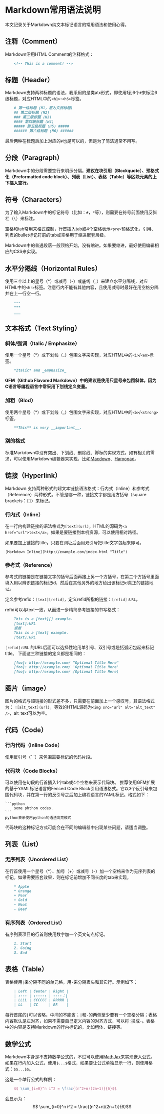 # Markdown常用语法说明

本文记录关于Markdown纯文本标记语言的常用语法和使用心得。

## 注释（Comment）

Markdown沿用HTML Comment的注释格式：

```markdown
    <!-- This is a comment! -->
```

## 标题（Header）

Markdown支持两种标题的语法，我采用的是类atx形式，即使用1到6个`#`来标注6级标题，对应HTML中的`<h1>`-`<h6>`标签。

```markdown
    # 第一级标题 (H1，常为文档标题)
    ## 第二级标题 (H2)
    ### 第三级标题 (H3)
    #### 第四级标题 (H4)
    ##### 第五级标题 (H5) #####
    ###### 第六级标题 (H6) ######
```

最后两种在标题后加上对应的`#`也是可以的，但是为了简洁通常不用写。

## 分段（Paragraph）

Markdown中的分段需要空行来明示分隔。**建议在块引用（Blockquote）、预格式化（Preformatted code block）、列表（List）、表格（Table）等区块元素的上下插入空行。**

## 符号（Characters）

为了输入Markdown中的标记符号（比如：`#`，`*`等），则需要在符号前面使用反斜杠（`\`）来标注。

空格和tab常用来格式控制，行首插入tab或4个空格表示`<pre>`预格式化，引用、列表的bullet标记符前的tab或空格用于缩进嵌套层级。

Markdown中的普通段落一般顶格开始，没有缩进。如果要缩进，最好使用编辑相应的CSS来实现。

## 水平分隔线（Horizontal Rules）

使用三个以上的星号（\*）或减号（\-）或底线（\_）来建立水平分隔线，对应HTML中的`<hr>`标签。注意行内不能有其他内容，且使用减号时最好在用空格分隔并在上一行空一行。

```markdown
    ---
    ***
    ___
```

## 文本格式（Text Styling）

### 斜体/强调（Italic / Emphasize）

使用一个星号（\*）或下划线（\_）包围文字来实现，对应HTML中的`<i>`/`<em>`标签。

```markdown
    *Italic* and _emphasize_
```

**GFM（Github Flavored Markdown）中的建议是使用只星号来包围斜体，因为C语言等编程语言中常采用下划线定义变量。**

### 加粗（Blod）

使用两个星号（\*）或下划线（\_）包围文字来实现，对应HTML中的`<b>`/`<strong>`标签。

```markdown
    **This** is very __important__.
```

### 别的格式

标准Markdown中没有突出、下划线、删除线、脚标的实现方式，如有相关的需求，可以使用Markdown编辑器来实现，比如[Macdown](https://macdown.uranusjr.com/)、[Haroopad](http://pad.haroopress.com/)。

## 链接（Hyperlink）

Markdown 支持两种形式的超文本链接语法格式：行内式（Inline）和参考式（Reference）两种形式。不管是哪一种，链接文字都是用方括号（square brackets：`[]`）来标记。

### 行内式（Inline）

在一行内构建链接的语法格式为`[text](url)`，HTML的源码为`<a href="url">text</a>`。如果是要链接到本机资源，可以使用相对路径。

如果要加上链接的title，只要在网址后面用双引号把title文字包起来即可。

```
[Markdown Inline](http://example.com/index.html "Title")
```

### 参考式（Reference）

参考式的链接是在链接文字的括号后面再接上另一个方括号，在第二个方括号里面填入用以辨识链接的标记id，然后在其他另外的地方给出该标记id真正的链接地址。

定义参考refid：`[text][refid]`，定义refid所指的链接：`[refid]:URL`。

refid可以与text一致，从而进一步精简参考链接的书写格式：

```markdown
    This is a [text][] example.
    [text]:URL
    或者
    This is a [text] example.
    [text]:URL
```

`[refid]:URL` 的URL后面可以选择性地用单引号、双引号或是括弧闭包起来标记title。
下面这三种链接的定义都是相同的：

```markdown
    [foo]: http://example.com/ "Optional Title Here"
    [foo]: http://example.com/ 'Optional Title Here'
    [foo]: http://example.com/ (Optional Title Here)
```

## 图片（image）

图片的格式与超链接的形式差不多，只需要在前面加上一个感叹号，其语法格式为：
`![alt_text](url)`，等效的HTML源码为`<img src="url" alt="alt_text" />`，alt\_text可以为空。

## 代码（Code）

### 行内代码（Inline Code）

使用反引号（\` \`）来包围需要标记的代码片段。

### 代码块（Code Blocks）

可以使用在句段的行首插入1个tab或4个空格来表示代码块。
推荐使用GFM扩展的基于YAML标记语言的Fenced Code Block引用语法格式。它以3个反引号来包围代码块，并在第一行的反引号之后加上编程语言的YAML标记。格式如下：

    ```python
        some phthon codes.
    ```
    python表示使用python的语法高亮模式

代码块的这种标记方式可能会在不同的编辑器中出现某些问题，请适当调整。

## 列表（List）

### 无序列表（Unordered List）

在行首使用一个星号（\*）、加号（\+）或减号（\-）加一个空格来作为无序列表的标记。如果需要嵌套效果，则在标记前增加不同长度的tab来实现。

```markdown
    * Apple
    * Orange
    + Pear
    + Gold
    - Meat
    - Beef
```

### 有序列表（Ordered List）

有序列表项目的行首则使用数字加一个英文句点标记。

```markdown
    1. Start
    2. Going
    3. End
```

## 表格（Table）

表格使用`|`来分隔不同的单元格，用`-`来分隔表头和其它行。示例如下：

```markdown
    | Left | Center | Right | 
    | :--- | :----: | ----：|
    | LLLL | CCCCCC | RRRRR |
    | LL   | CC     | RR    |
```

每行首尾的`|`可以省略，中间的不能省；`|`和`-`的两侧至少要有一个空格分隔；表格内容默认是左对齐，如果不需要自己定义内容的对齐方式，可以将`:`换成`-`。表格中的内容是支持Markdown的行内标记的，比如粗体、链接等。

## 数学公式

Markdown本身是不支持数学公式的，不过可以使用[MathJax](https://www.mathjax.org/)来实现嵌入公式。
如果在行内加入公式，使用`$...$`格式，如果要让公式单独显示一行，则使用格式：`$$...$$`。

这是一个单行公式的样例：

```tex
    $$ \sum_{i=0}^n i^2 = \frac{(n^2+n)(2n+1)}{6}$$
```

会显示为：$$ \sum_{i=0}^n i^2 = \frac{(n^2+n)(2n+1)}{6}$$